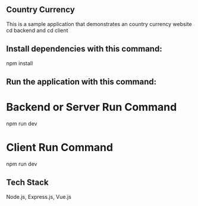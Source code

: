 ## Country Currency
This is a sample application that demonstrates an country currency website
cd backend and cd client
## Install dependencies with this command:

npm install

## Run the application with this command:
# Backend or Server Run Command
npm run dev
# Client Run Command
npm run dev
## Tech Stack
Node.js, Express.js, Vue.js 
